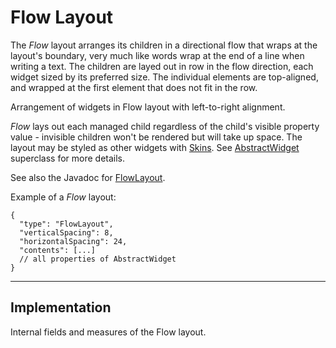 # Flow Layout

The _Flow_ layout arranges its children in a directional flow that wraps at the layout's boundary,
very much like words wrap at the end of a line when writing a text. The children are layed out in
row in the flow direction, each widget sized by its preferred size. The individual elements are
top-aligned, and wrapped at the first element that does not fit in the row.

<fig src="layouts/images/flow-layout_ltr.svg" alt="">Arrangement of widgets in Flow layout with left-to-right alignment.</fig>

_Flow_ lays out each managed child regardless of the child's visible property value - invisible
children won't be rendered but will take up space. The layout may be styled as other widgets with
[Skins](). See [AbstractWidget]() superclass for more details.

See also the Javadoc for [FlowLayout](https://jenkins.terasology.io/teraorg/job/Libraries/job/TeraNUI/job/master/javadoc/org/terasology/nui/layouts/FlowLayout.html ':target=blank').

Example of a _Flow_ layout:

```json5
{
  "type": "FlowLayout",
  "verticalSpacing": 8,
  "horizontalSpacing": 24,
  "contents": [...]
  // all properties of AbstractWidget
}
```

---

## Implementation

<fig src="layouts/images/flow-layout_internal.svg" alt="">Internal fields and measures of the Flow layout.</fig>
